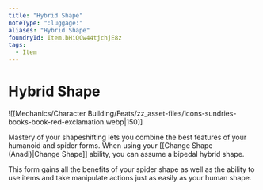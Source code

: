 ```yaml
---
title: "Hybrid Shape"
noteType: ":luggage:"
aliases: "Hybrid Shape"
foundryId: Item.bHiQCw44tjchjE8z
tags:
  - Item
---
```


# Hybrid Shape
![[Mechanics/Character Building/Feats/zz_asset-files/icons-sundries-books-book-red-exclamation.webp|150]]

Mastery of your shapeshifting lets you combine the best features of your humanoid and spider forms. When using your [[Change Shape (Anadi)|Change Shape]] ability, you can assume a bipedal hybrid shape.

This form gains all the benefits of your spider shape as well as the ability to use items and take manipulate actions just as easily as your human shape.
